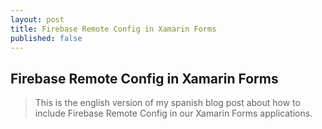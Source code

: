 ```yaml
---
layout: post
title: Firebase Remote Config in Xamarin Forms
published: false
---
```


## Firebase Remote Config in Xamarin Forms

> This is the english version of my spanish blog post about how to include Firebase Remote Config in our Xamarin Forms applications.
